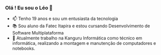 ### Olá ! Eu sou o Léo 🤠
- 📫 Tenho 19 anos e sou um entusiasta da tecnologia
- 📚 Sou aluno da Fatec Itapira e estou cursando Desenvolvimento de Software Multiplataforma
- 🔧 Atualmente trabalho na Kanguru Informática como técnico em informática, realizando a montagem e manutenção de computadores e notebooks. 

<!---
leosartorelli1/leosartorelli1 is a ✨ special ✨ repository because its `README.md` (this file) appears on your GitHub profile.
You can click the Preview link to take a look at your changes.
--->
